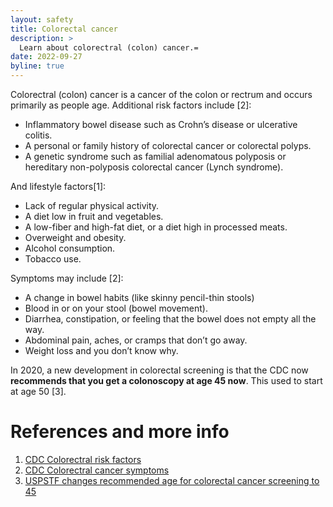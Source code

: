 ```yaml
---
layout: safety
title: Colorectal cancer
description: >
  Learn about colorectral (colon) cancer.=
date: 2022-09-27
byline: true
---
```


<div class="row">
<div class="col-md-8" markdown="1">

Colorectral (colon) cancer is a cancer of the colon or rectrum
and occurs primarily as people age. Additional risk factors include [2]:

- Inflammatory bowel disease such as Crohn’s disease or ulcerative colitis.
- A personal or family history of colorectal cancer or colorectal polyps.
- A genetic syndrome such as familial adenomatous polyposis or hereditary
  non-polyposis colorectal cancer (Lynch syndrome).

And lifestyle factors[1]:

- Lack of regular physical activity.
- A diet low in fruit and vegetables.
- A low-fiber and high-fat diet, or a diet high in processed meats.
- Overweight and obesity.
- Alcohol consumption.
- Tobacco use.

Symptoms may include [2]:

- A change in bowel habits (like skinny pencil-thin stools)
- Blood in or on your stool (bowel movement).
- Diarrhea, constipation, or feeling that the bowel does not empty all the way.
- Abdominal pain, aches, or cramps that don’t go away.
- Weight loss and you don’t know why.

In 2020, a new development in colorectal screening is that the CDC now
<strong>recommends that you get a colonoscopy at age 45 now</strong>. This used to start at age
50 [3].

# References and more info

1. [CDC Colorectral risk factors](https://www.cdc.gov/cancer/colorectal/basic_info/risk_factors.htm)
2. [CDC Colorectral cancer symptoms](https://www.cdc.gov/cancer/colorectal/basic_info/symptoms.htm)
3. [USPSTF changes recommended age for colorectal cancer screening to 45](https://www.preventcancer.org/2020/10/uspstf-changes-recommended-age-for-colorectal-cancer-screening-to-45/)

</div>
</div>
